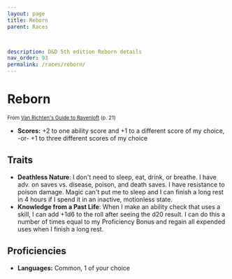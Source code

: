 ```yaml
---
layout: page
title: Reborn
parent: Races



description: D&D 5th edition Reborn details
nav_order: 93
permalink: /races/reborn/
---
```


# Reborn

<small>From <a target="_blank" href="https://dnd.wizards.com/products/van-richtens-guide-ravenloft">Van Richten's Guide to Ravenloft</a> (p. 21)</small>

- **Scores:** +2 to one ability score and +1 to a different score of my choice, -or- +1 to three different scores of my choice

## Traits

- **Deathless Nature**: I don't need to sleep, eat, drink, or breathe. I have adv. on saves vs. disease, poison, and death saves. I have resistance to poison damage. Magic can't put me to sleep and I can finish a long rest in 4 hours if I spend it in an inactive, motionless state.
- **Knowledge from a Past Life**: When I make an ability check that uses a skill, I can add +1d6 to the roll after seeing the d20 result. I can do this a number of times equal to my Proficiency Bonus and regain all expended uses when I finish a long rest.

## Proficiencies

- **Languages:** Common, 1 of your choice